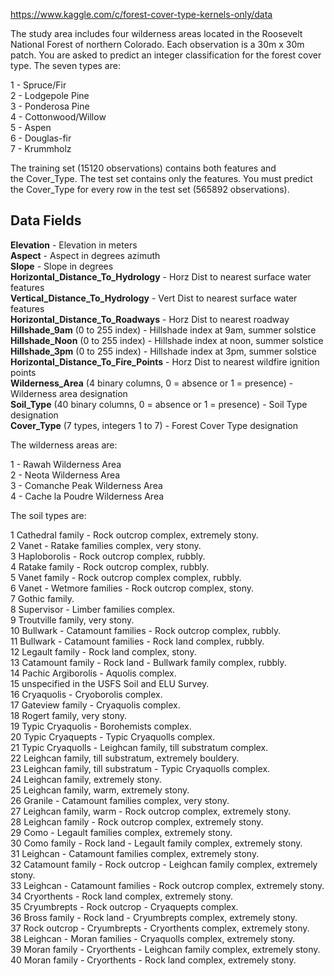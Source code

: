 https://www.kaggle.com/c/forest-cover-type-kernels-only/data

The study area includes four wilderness areas located in the Roosevelt National Forest of northern Colorado. Each observation is a 30m x 30m patch. You are asked to predict an integer classification for the forest cover type. The seven types are:

1 - Spruce/Fir  
2 - Lodgepole Pine  
3 - Ponderosa Pine  
4 - Cottonwood/Willow  
5 - Aspen  
6 - Douglas-fir  
7 - Krummholz

The training set (15120 observations) contains both features and the Cover\_Type. The test set contains only the features. You must predict the Cover\_Type for every row in the test set (565892 observations).

## Data Fields

**Elevation** - Elevation in meters  
**Aspect** - Aspect in degrees azimuth  
**Slope** - Slope in degrees  
**Horizontal\_Distance\_To\_Hydrology** - Horz Dist to nearest surface water features  
**Vertical\_Distance\_To\_Hydrology** - Vert Dist to nearest surface water features  
**Horizontal\_Distance\_To\_Roadways** - Horz Dist to nearest roadway  
**Hillshade\_9am** (0 to 255 index) - Hillshade index at 9am, summer solstice  
**Hillshade\_Noon** (0 to 255 index) - Hillshade index at noon, summer solstice  
**Hillshade\_3pm** (0 to 255 index) - Hillshade index at 3pm, summer solstice  
**Horizontal\_Distance\_To\_Fire\_Points** - Horz Dist to nearest wildfire ignition points  
**Wilderness\_Area** (4 binary columns, 0 = absence or 1 = presence) - Wilderness area designation  
**Soil\_Type** (40 binary columns, 0 = absence or 1 = presence) - Soil Type designation  
**Cover\_Type** (7 types, integers 1 to 7) - Forest Cover Type designation

The wilderness areas are:

1 - Rawah Wilderness Area  
2 - Neota Wilderness Area  
3 - Comanche Peak Wilderness Area  
4 - Cache la Poudre Wilderness Area

The soil types are:

1 Cathedral family - Rock outcrop complex, extremely stony.  
2 Vanet - Ratake families complex, very stony.  
3 Haploborolis - Rock outcrop complex, rubbly.  
4 Ratake family - Rock outcrop complex, rubbly.  
5 Vanet family - Rock outcrop complex complex, rubbly.  
6 Vanet - Wetmore families - Rock outcrop complex, stony.  
7 Gothic family.  
8 Supervisor - Limber families complex.  
9 Troutville family, very stony.  
10 Bullwark - Catamount families - Rock outcrop complex, rubbly.  
11 Bullwark - Catamount families - Rock land complex, rubbly.  
12 Legault family - Rock land complex, stony.  
13 Catamount family - Rock land - Bullwark family complex, rubbly.  
14 Pachic Argiborolis - Aquolis complex.  
15 unspecified in the USFS Soil and ELU Survey.  
16 Cryaquolis - Cryoborolis complex.  
17 Gateview family - Cryaquolis complex.  
18 Rogert family, very stony.  
19 Typic Cryaquolis - Borohemists complex.  
20 Typic Cryaquepts - Typic Cryaquolls complex.  
21 Typic Cryaquolls - Leighcan family, till substratum complex.  
22 Leighcan family, till substratum, extremely bouldery.  
23 Leighcan family, till substratum - Typic Cryaquolls complex.  
24 Leighcan family, extremely stony.  
25 Leighcan family, warm, extremely stony.  
26 Granile - Catamount families complex, very stony.  
27 Leighcan family, warm - Rock outcrop complex, extremely stony.  
28 Leighcan family - Rock outcrop complex, extremely stony.  
29 Como - Legault families complex, extremely stony.  
30 Como family - Rock land - Legault family complex, extremely stony.  
31 Leighcan - Catamount families complex, extremely stony.  
32 Catamount family - Rock outcrop - Leighcan family complex, extremely stony.  
33 Leighcan - Catamount families - Rock outcrop complex, extremely stony.  
34 Cryorthents - Rock land complex, extremely stony.  
35 Cryumbrepts - Rock outcrop - Cryaquepts complex.  
36 Bross family - Rock land - Cryumbrepts complex, extremely stony.  
37 Rock outcrop - Cryumbrepts - Cryorthents complex, extremely stony.  
38 Leighcan - Moran families - Cryaquolls complex, extremely stony.  
39 Moran family - Cryorthents - Leighcan family complex, extremely stony.  
40 Moran family - Cryorthents - Rock land complex, extremely stony.